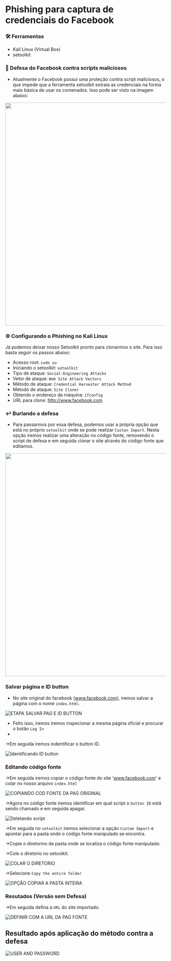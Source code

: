 # Phishing para captura de credenciais do Facebook

### 🛠️ Ferramentas 

- Kali Linux (Virtual Box)
- setoolkit

### 🔐 Defesa do Facebook contra scripts maliciosos
- Atualmente o Facebook possui uma proteção contra script maliciosos, o que impede que a ferramenta setoolkit extraia as credenciais na forma mais básica de usar os comenados. Isso pode ser visto na imagem abaixo:

<div align="center">
<img src="https://github.com/user-attachments/assets/11209e53-c525-48ae-9bbf-70e3469cbcf4" width="700px" />
</div>

### ⚙️ Configurando o Phishing no Kali Linux
Já podemos deixar nosso Setoolkit pronto para clonarmos o site. Para isso basta seguir os passos abaixo:
- Acesso root: ``` sudo su ```
- Iniciando o setoolkit: ``` setoolkit ```
- Tipo de ataque: ``` Social-Engineering Attacks ```
- Vetor de ataque: ``` Web Site Attack Vectors ```
- Método de ataque: ```Credential Harvester Attack Method ```
- Método de ataque: ``` Site Cloner ```
- Obtendo o endereço da máquina: ``` ifconfig ```
- URL para clone: http://www.facebook.com

### ↩️ Burlando a defesa
- Para passarmos por essa defesa, podemos usar a própria opção que está no próprio ```setoolkit``` onde se pode realizar ```Custon Import```. Nesta opção iremos realizar uma alteração no código fonte, removendo o script de defesa e em seguida clonar o site através do código fonte que editamos. 

<div align="center">
<img src="https://github.com/user-attachments/assets/64408bd3-7b39-4f29-ad8f-975ff44f83bb" width="700px" />
</div>

### Salvar página e ID button

- No site original do facebook (www.facebook.com), iremos salvar a página com o nome ```index.html```. 

![ETAPA SALVAR PAG E ID BUTTON](https://github.com/user-attachments/assets/9f8e1356-3777-45eb-9cad-2321909af532)

- Feito isso, iremos iremos inspecionar a mesma página oficial e procurar o botão ```Log In```
- 
->Em seguida iremos indentificar o button ID. 

![Identificando ID button](https://github.com/user-attachments/assets/ff090128-63be-4c71-ad11-42f34120e83c)

### Editando código fonte

->Em seguida iremos copiar o código fonte do site 'www.facebook.com' e colar no nosso arquivo ```index.html```

![COPIANDO COD FONTE DA PAG ORIGINAL](https://github.com/user-attachments/assets/d74c3cba-c485-42a7-9376-fd83dc89e53d)

->Agora no código fonte iremos identificar em qual script o ```button ID``` está sendo chamado e em seguida apagar.

![Deletando script](https://github.com/user-attachments/assets/c8738d9c-cbff-4086-8a5d-a154d369affd)

->Em seguida no ```setoolkit``` iremos selecionar a opção ```Custom Import``` e apontar para a pasta onde o código fonte manipulado se encontra.

->Copie o diretorino da pasta onde se localiza o código fonte manipulado.

->Cole o diretório no setoolkit. 

![COLAR O DIRETORIO](https://github.com/user-attachments/assets/4f49c8a4-9877-4af6-b537-b3ca57533681)

->Selecione ```Copy the entire folder```

![OPÇÃO COPIAR A PASTA INTEIRA](https://github.com/user-attachments/assets/7ecadd9c-1229-4e74-9894-f423d6023aa3)

### Resutados (Versão sem Defesa)

->Em seguida defina a ```URL``` do site importado.

![DEFINIR COM A URL DA PAG FONTE](https://github.com/user-attachments/assets/50e80c13-6ea2-42e9-ab2c-399edf6f20dd)

## Resultado após aplicação do método contra a defesa

![USER AND PASSWORD](https://github.com/user-attachments/assets/11b8a323-1403-41d8-81d6-1744a0e448be)

